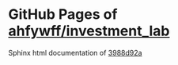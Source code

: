 GitHub Pages of [ahfywff/investment_lab](https://github.com/ahfywff/investment_lab.git)
===
Sphinx html documentation of [3988d92a](https://github.com/ahfywff/investment_lab/tree/3988d92ac4b888a6f2c39600c9d8ee66ff16de0f)
